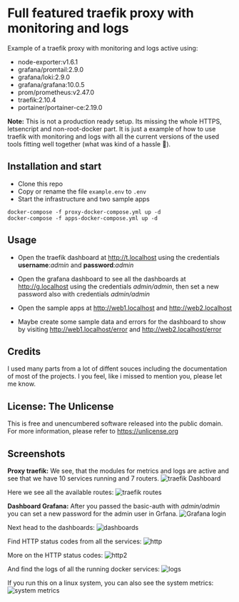 # Full featured traefik proxy with monitoring and logs

Example of a traefik proxy with monitoring and logs active using:

- node-exporter:v1.6.1
- grafana/promtail:2.9.0
- grafana/loki:2.9.0
- grafana/grafana:10.0.5
- prom/prometheus:v2.47.0
- traefik:2.10.4
- portainer/portainer-ce:2.19.0

**Note:** This is not a production ready setup. Its missing the whole HTTPS, letsencript and non-root-docker part. It is just a example of how to use traefik with monitoring and logs with all the current versions of the used tools fitting well together (what was kind of a hassle 👼).

## Installation and start

- Clone this repo
- Copy or rename the file ``example.env`` to ``.env``
- Start the infrastructure and two sample apps

```shell
docker-compose -f proxy-docker-compose.yml up -d
docker-compose -f apps-docker-compose.yml up -d
```

## Usage

- Open the traefik dashboard at <http://t.localhost> using the credentials **username**:*admin* and **password**:*admin*

- Open the grafana dashboard to see all the dashboards at <http://g.localhost> using the credentials *admin/admin*, then set a new password also with credentials *admin/admin*

- Open the sample apps at <http://web1.localhost> and <http://web2.localhost>
- Maybe create some sample data and errors for the dashboard to show by visiting <http://web1.localhost/error> and <http://web2.localhost/error>

## Credits

I used many parts from a lot of diffent souces including the documentation of most of the projects. I you feel, like i missed to mention you, please let me know.

## License: The Unlicense

This is free and unencumbered software released into the public domain.
For more information, please refer to <https://unlicense.org>

## Screenshots

**Proxy traefik:**
We see, that the modules for metrics and logs are active and see that we have 10 services running and 7 routers.
![traefik Dashboard](./readme_screenshots/screenshot_traefik.png)

Here we see all the available routes:
![traefik routes](./readme_screenshots/screenshot_traefik2.png)

**Dashboard Grafana:**
After you passed the basic-auth with *admin/admin* you can set a new password for the admin user in Grfana.
![Grafana login](./readme_screenshots/screenshot_grafana_login.png)

Next head to the dashboards:
![dashboards](./readme_screenshots/screenshot_grafana2.png)

Find HTTP status codes from all the services:
![http](./readme_screenshots/screenshot_grafana3.png)

More on the HTTP status codes:
![http2](./readme_screenshots/screenshot_grafana4.png)

And find the logs of all the running docker services:
![logs](./readme_screenshots/screenshot_grafana5.png)

If you run this on a linux system, you can also see the system metrics:
![system metrics](./readme_screenshots/screenshot_grafana_sys_linux.png)
